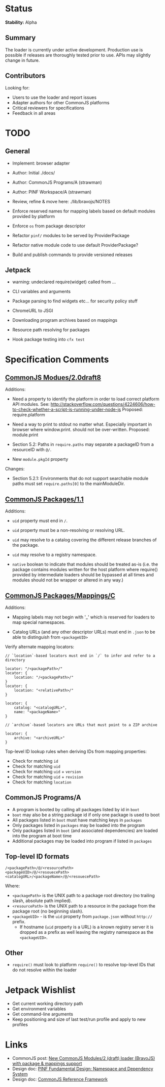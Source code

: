 
Status
======

__Stability:__ Alpha

Summary
-------

The loader is currently under active development. Production use is possible if
releases are thoroughly tested prior to use. APIs may slightly change in future.


Contributors
------------

Looking for:

  * Users to use the loader and report issues
  * Adapter authors for other CommonJS platforms
  * Critical reviewers for specifications
  * Feedback in all areas


TODO
====

General
-------

  * Implement: browser adapter

  * Author: Initial ./docs/
  * Author: CommonJS Programs/A (strawman)
  * Author: PINF Workspace/A (strawman)

  * Review, refine & move here: ./lib/bravojs/NOTES

  * Enforce reserved names for mapping labels based on default modules provided by platform
  * Enforce `os` from package descriptor

  * Refactor `pinf/` modules to be served by ProviderPackage
  * Refactor native module code to use default ProviderPackage?

  * Build and publish commands to provide versioned releases

Jetpack
-------

  * warning: undeclared require(widget) called from ...
  * CLI variables and arguments
  * Package parsing to find widgets etc... for security policy stuff

  * ChromeURL to JSGI
  * Downloading program archives based on mappings
  * Resource path resolving for packages
  * Hook package testing into `cfx test`


Specification Comments
======================


[CommonJS Modues/2.0draft8](http://www.page.ca/~wes/CommonJS/modules-2.0-draft8/)
---------------------------

Additions:

  * Need a property to identify the platform in order to load correct platform API modules.
    See: http://stackoverflow.com/questions/4224606/how-to-check-whether-a-script-is-running-under-node-js
    Proposed: require.platform

  * Need a way to print to stdout no matter what. Especially important in browser where window.print.
    should not be over-written.
    Proposed: module.print

  * Section 5.2: Paths in `require.paths` may separate a packageID from a resourceID with `@/`. 

  * New `module.pkgId` property

Changes:

  * Section 5.2.1: Environments that do not support searchable module paths must set `require.paths[0]`
    to the mainModuleDir.
  
  
  

[CommonJS Packages/1.1](http://wiki.commonjs.org/wiki/Packages/1.1)
-----------------------

Additions:

  * `uid` property must end in `/`.
  * `uid` property must be a non-resolving or resolving URL.
  * `uid` may resolve to a catalog covering the different release branches of the package.
  * `uid` may resolve to a registry namespace.
  
  * `native` boolean to indicate that modules should be treated as-is (i.e. the package contains modules written
    for the host platform where require() provided by intermediate loaders should be bypassed at all times
    and modules should not be wrapper or altered in any way.)



  
[CommonJS Packages/Mappings/C](http://wiki.commonjs.org/wiki/Packages/Mappings/C)
------------------------------

Additions:

  * Mapping labels may not begin with '_' which is reserved for loaders to map special namespaces.
  
  * Catalog URLs (and any other descriptor URLs) must end in `.json` to be able to distinguish from `<packageUID>`

Verify alternate mapping locators:

    // `location`-based locators must end in `/` to infer and refer to a directory
    
    locator: "/<packagePath>/"
    locator: {
        location: "/<packagePath>/"
    }
    locator: {
        location: "<relativePath>/"
    }

    locator: {
        catalog: "<catalogURL>",
        name: "<packageName>"
    }

    // `archive`-based locators are URLs that must point to a ZIP archive

    locator: {
        archive: "<archiveURL>"
    }

Top-level ID lookup rules when deriving IDs from mapping properties:

  * Check for matching `id`
  * Check for matching `uid`
  * Check for matching `uid` + `version`
  * Check for matching `uid` + `revision`
  * Check for matching `location`


CommonJS Programs/A
-------------------

  * A program is booted by calling all packages listed by id in `boot`
  * `boot` may also be a string package id if only one package is used to boot
  * All packages listed in `boot` must have matching keys in `packages`
  * Only packages listed in `packages` may be loaded into the program
  * Only packages listed in `boot` (and associated dependencies) are loaded into the program at boot time
  * Additional packages may be loaded into program if listed in `packages`



Top-level ID formats
--------------------

    /<packagePath>/@/<resourcePath>
    <packageUID>/@/<resouecePath>
    <catalogURL>/<packageName>/@/<resouecePath>

Where:

  * `<packagePath>` is the UNIX path to a package root directory (no trailing slash, absolute path implied).
  * `<resourcePath>` is the UNIX path to a resource in the package from the package root (no beginning slash).
  * `<packageUID>` - is the `uid` property from `package.json` without `http://` prefix.
    * If hostname (`uid` property is a URL) is a known registry server it is dropped as a prefix as well leaving the registry namespace as the `<packageUID>`.

Other
-----

  * `require()` must look to platform `require()` to resolve top-level IDs that do not resolve within the loader 


Jetpack Wishlist
================

  * Get current working directory path
  * Get environment variables
  * Get command-line arguments
  * Keep positioning and size of last test/run profile and apply to new profiles



Links
=====

  * CommonJS post: [New CommonJS Modules/2 (draft) loader (BravoJS) with package & mappings support](http://groups.google.com/group/commonjs/browse_thread/thread/94a63889a6ef712f)
  * Design doc: [PINF Fundamental Design: Namespace and Dependency System](https://github.com/cadorn/pinf/blob/master/docs/Design/Foundation.md)
  * Design doc: [CommonJS Reference Framework](http://code.tolsma.net/blog/commonjs/)


